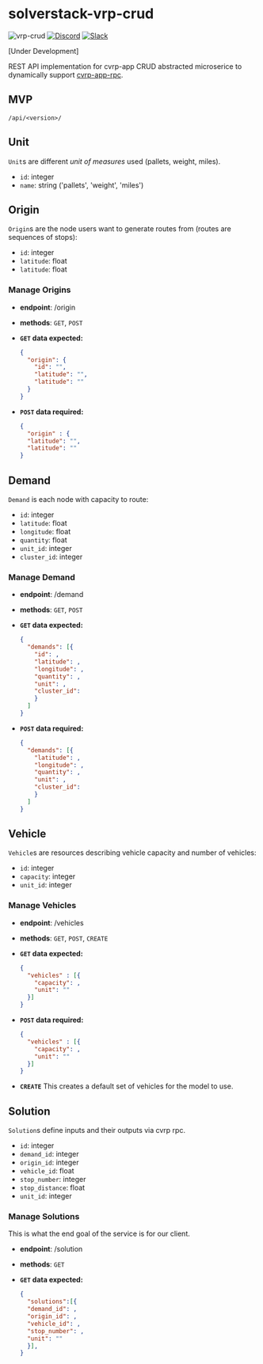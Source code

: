# solverstack-vrp-crud

![vrp-crud](https://github.com/andromia/solverstack-vrp-crud/workflows/vrp-crud/badge.svg)
[![Discord](https://img.shields.io/discord/721862473132540007?label=discord&style=plastic)](https://discord.gg/wg7xSAf)
[![Slack](https://img.shields.io/badge/slack-workspace-orange)](https://join.slack.com/t/andromiasoftware/shared_invite/zt-felqfjhs-Tvma8OYuCExxdmQgHOIGsg)

[Under Development]

REST API implementation for cvrp-app CRUD abstracted microserice to dynamically support [cvrp-app-rpc](https://github.com/andromia/cvrp-app-rpc).

## MVP

`/api/<version>/`

## Unit

`Unit`s are different _unit of measures_ used (pallets, weight, miles).

- `id`: integer
- `name`: string ('pallets', 'weight', 'miles')

## Origin

`Origin`s are the node users want to generate routes from (routes are sequences of stops):

- `id`: integer
- `latitude`: float
- `latitude`: float

### Manage Origins

- **endpoint**: /origin
- **methods**: `GET`, `POST`
- **`GET` data expected:**

  ```json
  {
    "origin": {
      "id": "",
      "latitude": "",
      "latitude": ""
    }
  }
  ```

- **`POST` data required:**

  ```json
  {
    "origin" : {
    "latitude": "",
    "latitude": ""
  }
  ```

## Demand

`Demand` is each node with capacity to route:

- `id`: integer
- `latitude`: float
- `longitude`: float
- `quantity`: float
- `unit_id`: integer
- `cluster_id`: integer

### Manage Demand

- **endpoint**: /demand
- **methods**: `GET`, `POST`
- **`GET` data expected:**

  ```json
  {
    "demands": [{
      "id": ,
      "latitude": ,
      "longitude": ,
      "quantity": ,
      "unit": ,
      "cluster_id":
      }
    ]
  }
  ```

- **`POST` data required:**

  ```json
  {
    "demands": [{
      "latitude": ,
      "longitude": ,
      "quantity": ,
      "unit": ,
      "cluster_id":
      }
    ]
  }
  ```

## Vehicle

`Vehicle`s are resources describing vehicle capacity and number of vehicles:

- `id`: integer
- `capacity`: integer
- `unit_id`: integer

### Manage Vehicles

- **endpoint**: /vehicles
- **methods**: `GET`, `POST`, `CREATE`
- **`GET` data expected:**

  ```json
  {
    "vehicles" : [{
      "capacity": ,
      "unit": ""
    }]
  }
  ```

- **`POST` data required:**

  ```json
  {
    "vehicles" : [{
      "capacity": ,
      "unit": ""
    }]
  }
  ```

- **`CREATE`**
  This creates a default set of vehicles for the model to use.

## Solution

`Solution`s define inputs and their outputs via cvrp rpc.

- `id`: integer
- `demand_id`: integer
- `origin_id`: integer
- `vehicle_id`: float
- `stop_number`: integer
- `stop_distance`: float
- `unit_id`: integer

### Manage Solutions

This is what the end goal of the service is for our client.

- **endpoint**: /solution
- **methods**: `GET`
- **`GET` data expected:**

  ```json
  {
    "solutions":[{
    "demand_id": ,
    "origin_id": ,
    "vehicle_id": ,
    "stop_number": ,
    "unit": ""
    }],
  }
  ```
